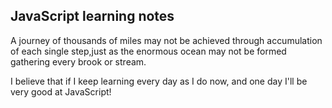 <h2> JavaScript learning notes</h2>

<p>A journey of thousands of miles may not be achieved through accumulation of each single step,just as the enormous ocean may not be formed gathering every brook or stream.<p>
 
 <p>I believe that if I keep learning every day as I do now, and one day I'll be very good at JavaScript!</p>
